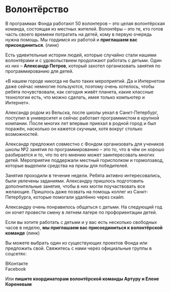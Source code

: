 <h1>Волонтёрство</h1>

В программах Фонда работают 50 волонтеров – это целая волонтёрская команда, состоящая из местных жителей. Волонтёры – это те, кто готов часть своего времени потратить на детей, кому в первую очередь нужна помощь. Мы гордимся их работой и <b>приглашаем вас присоединиться</b>. (линк)

<p>Есть удивительные истории людей, которые случайно стали нашими волонтёрами и с удовольствием продолжают работать с детьми. Один из них – <b>Александр Петров</b>, который захотел организовать занятия по программированию для детей. 

«В нашем городе никогда не было таких мероприятий. Да и Интернетом даже сейчас немногие пользуются, поэтому очень хотелось, чтобы ребята почувствовали, как сегодня живёт планета, какие классные технологии есть, что можно сделать, имея только компьютер и Интернет». 

Александр родом из Вельска, после школы уехал в Санкт-Петербург, поступил в университет и сейчас работает программистом в крупной компании. После многих лет впервые приехал в родной город и был поражён, насколько он кажется скучным, хотя вокруг столько возможностей. 

Александр предложил совместно с Фондом организовать для учеников школы №2 занятия по программированию – это то, что в чём он хорошо разбирается и то, что по его мнению может заинтересовать многих детей. Мероприятие поддержали местный горисполком и гормолзавод, которые выделили средства на призы для победителей. 

Занятия проходили в течение недели. Ребята активно интересовались, были увлечены заданиями. Александру пришлось подготовить дополнительные занятия, чтобы в них могли поучаствовать все желающие. Пришлось даже позвать на помощь коллег из Санкт-Петербурга, которые помогали удалённо через скайп. 

Александру очень понравилось общаться с детьми. На следующий год он хочет провести смену в летнем лагере по профориентации детей. 

Если вы хотите работать с детьми и у вас есть несколько свободных часов в неделю, <b>мы приглашаем вас присоединиться к волонтёрской команде</b> (линк) 

Вы можете выбрать один из существующих проектов Фонда или предложить свой. 
Свяжитесь с нами через официальные группы в соцсетях: 

ВКонтакте<br>
Facebook <br>

Или <b>пишите координаторам волонтёрской команды Артуру и Елене Кореневым</b>

